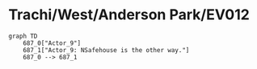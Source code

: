 # Trachi/West/Anderson Park/EV012


```mermaid
graph TD
    687_0["Actor_9"]
    687_1["Actor_9: NSafehouse is the other way."]
    687_0 --> 687_1
```